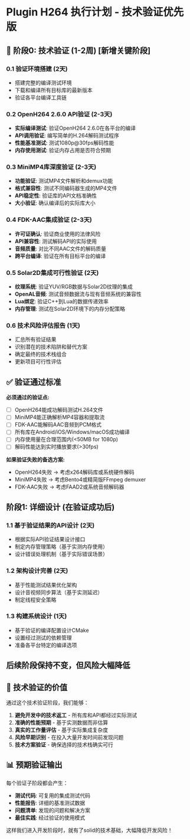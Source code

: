 # Plugin H264 执行计划 - 技术验证优先版

## 🔬 阶段0: 技术验证 (1-2周) **[新增关键阶段]**

### 0.1 验证环境搭建 (2天)
- 搭建完整的编译测试环境
- 下载和编译所有目标库的最新版本
- 验证各平台编译工具链

### 0.2 OpenH264 2.6.0 API验证 (2-3天)
- **实际编译测试**: 验证OpenH264 2.6.0在各平台的编译
- **API调用验证**: 编写简单的H.264解码测试程序
- **性能基准测试**: 测试1080p@30fps解码性能
- **内存使用测试**: 验证内存占用是否符合预期

### 0.3 MiniMP4库深度验证 (2-3天)  
- **功能验证**: 测试MP4文件解析和demux功能
- **格式兼容性**: 测试不同编码器生成的MP4文件
- **API稳定性**: 验证库的API文档准确性
- **大小验证**: 确认编译后的实际库大小

### 0.4 FDK-AAC集成验证 (2-3天)
- **许可证确认**: 验证商业使用的法律风险
- **API兼容性**: 测试解码API的实际使用
- **音频质量**: 对比不同AAC文件的解码质量
- **跨平台编译**: 验证在所有目标平台的编译

### 0.5 Solar2D集成可行性验证 (2天)
- **纹理系统**: 验证YUV/RGB数据与Solar2D纹理的集成
- **OpenAL音频**: 测试音频数据流与现有音频系统的兼容性
- **Lua绑定**: 验证C++到Lua的数据传递效率
- **内存管理**: 测试在Solar2D环境下的内存分配策略

### 0.6 技术风险评估报告 (1天)
- 汇总所有验证结果
- 识别潜在的技术陷阱和替代方案
- 确定最终的技术栈组合
- 更新项目可行性评估

## ✅ 验证通过标准

**必须通过的验证点:**
- [ ] OpenH264能成功解码测试H.264文件
- [ ] MiniMP4能正确解析MP4容器和提取流
- [ ] FDK-AAC能解码AAC音频到PCM格式
- [ ] 所有库在Android/iOS/Windows/macOS成功编译
- [ ] 内存使用量在合理范围内(<50MB for 1080p)
- [ ] 解码性能达到实时播放要求(>30fps)

**如果验证失败的备选方案:**
- OpenH264失败 → 考虑x264解码库或系统硬件解码
- MiniMP4失败 → 考虑Bento4或精简版FFmpeg demuxer
- FDK-AAC失败 → 考虑FAAD2或系统音频解码器

## 阶段1: 详细设计 (在验证成功后)

### 1.1 基于验证结果的API设计 (2天)
- 根据实际API验证结果设计接口
- 制定内存管理策略（基于实测内存使用）
- 设计错误处理机制（基于实际错误场景）

### 1.2 架构设计完善 (2天)
- 基于性能测试结果优化架构
- 设计音视频同步算法（基于实测延迟）
- 制定线程安全策略

### 1.3 构建系统设计 (1天)
- 基于验证的编译配置设计CMake
- 设置经过测试的依赖管理
- 准备各平台特定的编译选项

## 后续阶段保持不变，但风险大幅降低

## 🎯 技术验证的价值

通过这个技术验证阶段，我们能够：

1. **避免开发中的技术返工** - 所有库和API都经过实际测试
2. **准确的性能预期** - 基于实测数据而非估算
3. **真实的工作量评估** - 基于实际集成复杂度
4. **风险早期识别** - 在投入大量开发时间前发现问题
5. **技术方案验证** - 确保选择的技术栈确实可行

## 📊 预期验证输出

每个验证子阶段都会产生：
- **测试代码**: 可复用的集成测试代码
- **性能报告**: 详细的基准测试数据  
- **问题清单**: 发现的问题和解决方案
- **最佳实践**: 经过验证的使用模式

这样我们进入开发阶段时，就有了solid的技术基础，大幅降低开发风险！